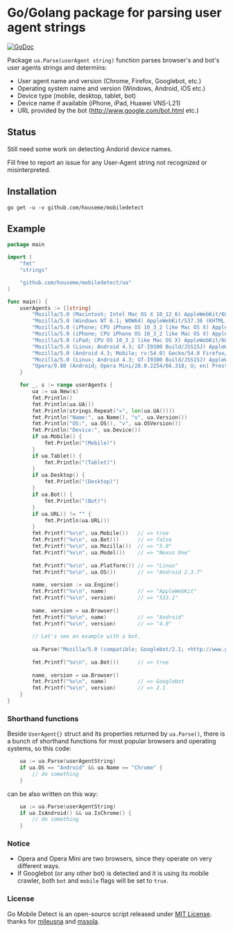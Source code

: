 # Go/Golang package for parsing user agent strings
[![GoDoc](https://pkg.go.dev/badge/github.com/houseme/mobiledetect.svg)](https://pkg.go.dev/github.com/houseme/mobiledetect)

Package `ua.Parse(userAgent string)` function parses browser's and bot's user agents strings and determins:
+ User agent name and version (Chrome, Firefox, Googlebot, etc.)
+ Operating system name and version  (Windows, Android, iOS etc.)
+ Device type (mobile, desktop, tablet, bot)
+ Device name if available (iPhone, iPad, Huawei VNS-L21)
+ URL provided by the bot (http://www.google.com/bot.html etc.)

## Status

Still need some work on detecting Andorid device names.

Fill free to report an issue for any User-Agent string not recognized or misinterpreted.

## Installation <a id="installation"></a>
```shell
go get -u -v github.com/houseme/mobiledetect
```

## Example<a id="example"></a>

```go
package main

import (
    "fmt"
    "strings"

    "github.com/houseme/mobiledetect/ua"
)

func main() {
    userAgents := []string{
        "Mozilla/5.0 (Macintosh; Intel Mac OS X 10_12_6) AppleWebKit/603.3.8 (KHTML, like Gecko) Version/10.1.2 Safari/603.3.8",
        "Mozilla/5.0 (Windows NT 6.1; WOW64) AppleWebKit/537.36 (KHTML, like Gecko) Chrome/59.0.3071.115 Safari/537.36",
        "Mozilla/5.0 (iPhone; CPU iPhone OS 10_3_2 like Mac OS X) AppleWebKit/603.2.4 (KHTML, like Gecko) Version/10.0 Mobile/14F89 Safari/602.1",	
        "Mozilla/5.0 (iPhone; CPU iPhone OS 10_3_2 like Mac OS X) AppleWebKit/603.2.4 (KHTML, like Gecko) FxiOS/8.1.1b4948 Mobile/14F89 Safari/603.2.4",
        "Mozilla/5.0 (iPad; CPU OS 10_3_2 like Mac OS X) AppleWebKit/603.2.4 (KHTML, like Gecko) Version/10.0 Mobile/14F89 Safari/602.1",
        "Mozilla/5.0 (Linux; Android 4.3; GT-I9300 Build/JSS15J) AppleWebKit/537.36 (KHTML, like Gecko) Chrome/59.0.3071.125 Mobile Safari/537.36",
        "Mozilla/5.0 (Android 4.3; Mobile; rv:54.0) Gecko/54.0 Firefox/54.0",
        "Mozilla/5.0 (Linux; Android 4.3; GT-I9300 Build/JSS15J) AppleWebKit/537.36 (KHTML, like Gecko) Chrome/55.0.2883.91 Mobile Safari/537.36 OPR/42.9.2246.119956",
        "Opera/9.80 (Android; Opera Mini/28.0.2254/66.318; U; en) Presto/2.12.423 Version/12.16",
    }

    for _, s := range userAgents {
        ua := ua.New(s)
        fmt.Println()
        fmt.Println(ua.UA())
        fmt.Println(strings.Repeat("=", len(ua.UA())))
        fmt.Println("Name:", ua.Name(), "v", ua.Version())
        fmt.Println("OS:", ua.OS(), "v", ua.OSVersion())
        fmt.Println("Device:", ua.Device())
        if ua.Mobile() {
            fmt.Println("(Mobile)")
        }
        if ua.Tablet() {
            fmt.Println("(Tablet)")
        }
        if ua.Desktop() {
            fmt.Println("(Desktop)")
        }
        if ua.Bot() {
            fmt.Println("(Bot)")
        }
        if ua.URL() != "" {
            fmt.Println(ua.URL())
        }
        fmt.Printf("%v\n", ua.Mobile())   // => true
        fmt.Printf("%v\n", ua.Bot())      // => false
        fmt.Printf("%v\n", ua.Mozilla())  // => "5.0"
        fmt.Printf("%v\n", ua.Model())    // => "Nexus One"
    
        fmt.Printf("%v\n", ua.Platform()) // => "Linux"
        fmt.Printf("%v\n", ua.OS())       // => "Android 2.3.7"
    
        name, version := ua.Engine()
        fmt.Printf("%v\n", name)          // => "AppleWebKit"
        fmt.Printf("%v\n", version)       // => "533.1"
    
        name, version = ua.Browser()
        fmt.Printf("%v\n", name)          // => "Android"
        fmt.Printf("%v\n", version)       // => "4.0"
    
        // Let's see an example with a bot.
    
        ua.Parse("Mozilla/5.0 (compatible; Googlebot/2.1; +http://www.google.com/bot.html)")
    
        fmt.Printf("%v\n", ua.Bot())      // => true
    
        name, version = ua.Browser()
        fmt.Printf("%v\n", name)          // => Googlebot
        fmt.Printf("%v\n", version)       // => 2.1
    }
}


```

### Shorthand functions

Beside `UserAgent{}` struct and its properties returned by `ua.Parse()`, there is a bunch of shorthand functions for most popular browsers and operating systems, so this code:

```go
    ua := ua.Parse(userAgentString)
    if ua.OS == "Android" && ua.Name == "Chrome" {
        // do something
    }
```
can be also written on this way:
```go
    ua := ua.Parse(userAgentString)
    if ua.IsAndroid() && ua.IsChrome() {
        // do something
    }
```

### Notice

+ Opera and Opera Mini are two browsers, since they operate on very different ways.
+ If Googlebot (or any other bot) is detected and it is using its mobile crawler, both `bot` and `mobile` flags will be set to `true`.


### License

Go Mobile Detect is an open-source script released under [MIT License](http://www.opensource.org/licenses/mit-license.php). thanks for [mileusna](https://github.com/mileusna/useragent) and [mssola](https://github.com/mssola/user_agent).
